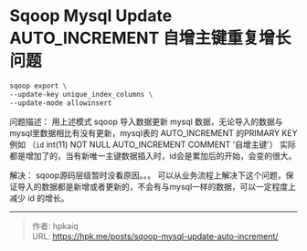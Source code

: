 # Sqoop Mysql Update AUTO_INCREMENT 自增主键重复增长问题


<!--more-->

```bash
sqoop export \
--update-key unique_index_columns \
--update-mode allowinsert
```
问题描述：
用上述模式 sqoop 导入数据更新 mysql 数据，无论导入的数据与mysql里数据相比有没有更新，mysql表的 AUTO_INCREMENT 的PRIMARY KEY 例如 （`id` int(11) NOT NULL AUTO_INCREMENT COMMENT '自增主键'） 实际都是增加了的，当有新唯一主键数据插入时，id会是累加后的开始，会变的很大。

解决：
sqoop源码层级暂时没看原因。。。
可以从业务流程上解决下这个问题，保证导入的数据都是新增或者更新的，不会有与mysql一样的数据，可以一定程度上减少 id 的增长。


---

> 作者: hpkaiq  
> URL: https://hpk.me/posts/sqoop-mysql-update-auto-increment/  

